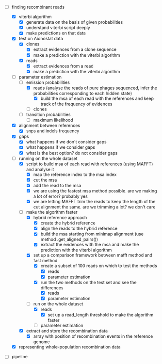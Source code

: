 - [ ] finding recombinant reads

    - [x] viterbi algorithm
        - [x] generate data on the basis of given probabilities
        - [x] understand viterbi script deeply
        - [x] make predictions on that data

    - [x] test on Aionostat data
        - [x] clones
            - [x] extract evidences from a clone sequence
            - [x] make a prediction with the viterbi algorithm
        - [x] reads
            - [x] extract evidences from a read
            - [x] make a prediction with the viterbi algorithm

    - [ ] parameter estimation
        - [ ] emission probabilities
            - [x] reads (analyse the reads of pure phages sequenced, infer the probabilities corresponding to each hidden state)
                - [x] build the msa of each read with the references and keep track of the frequency of evidences
            - [ ] clones
        - [ ] transition probabilities
            - [ ] maximum likelihood

    - [x] alignment between references
        - [x] snps and indels frequency

    - [x] gaps
        - [x] what happens if we don't consider gaps
        - [x] what happens if we consider gaps
        - [x] what is the best option? do not consider gaps

    - [ ] running on the whole dataset
        - [x] script to build msa of each read with references (using MAFFT) and analyse it
            - [x] map the reference index to the msa index
            - [x] cut the msa
            - [x] add the read to the msa
            - [x] we are using the fastest msa method possible. are we making a lot of error? probably yes
            - [x] we are letting MAFFT trim the reads to keep the length of the cut alignment the same. are we trimming a lot? we don't care
        - [ ] make the algorithm faster
            - [x] hybrid reference approach
                - [x] create the hybrid reference
                - [x] align the reads to the hybrid reference
                - [x] build the msa starting from minimap alignment (use method .get_aligned_pairs())
                - [x] extract the evidences with the msa and make the prediction with the viterbi algorithm
            - [x] set up a comparison framework between mafft method and fast method
                - [x] create a subset of 100 reads on which to test the methods
                    - [x] reads
                    - [x] parameter estimation
                - [x] run the two methods on the test set and see the differences
                    - [x] reads
                    - [x] parameter estimation
            - [ ] run on the whole dataset
                - [x] reads
                    - [x] set up a read_length threshold to make the algorithm faster
                - [ ] parameter estimation
        - [x] extract and store the recombination data
            - [x] array with position of recombination events in the reference genome
    - [x] representing whole-population recombination data

- [ ] pipeline

